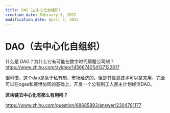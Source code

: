 ```yaml
---
title: DAO（去中心化自组织）
creation_date: February 3, 2022
modification_date: April 4, 2022
---
```



# DAO（去中心化自组织）

什么是 DAO？为什么它有可能在数字时代颠覆公司制？https://www.zhihu.com/zvideo/1456674054137122817

很可惜，这个dao是急于私有制、市场经济的。但是其信息技术可以拿来用，完全可以在ogas和赛博协同的基础上，开发一个公有制工人民主计划经济DAO。


**区块链去中心化有那么有用吗？**

https://www.zhihu.com/question/68685893/answer/2304781177
